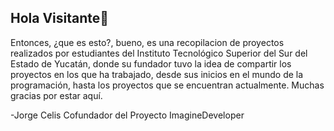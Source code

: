 ## Hola Visitante👋

Entonces, ¿que es esto?, bueno, es una recopilacion de proyectos realizados por estudiantes del Instituto Tecnológico Superior del Sur del Estado de Yucatán, donde su fundador tuvo la idea de compartir los proyectos en los que ha trabajado, desde sus inicios en el mundo de la programación, hasta los proyectos que se encuentran actualmente. Muchas gracias por estar aquí. 

-Jorge Celis
Cofundador del Proyecto ImagineDeveloper


<!--

**Here are some ideas to get you started:**

🙋‍♀️ A short introduction - what is your organization all about?
🌈 Contribution guidelines - how can the community get involved?
👩‍💻 Useful resources - where can the community find your docs? Is there anything else the community should know?
🍿 Fun facts - what does your team eat for breakfast?
🧙 Remember, you can do mighty things with the power of [Markdown](https://docs.github.com/github/writing-on-github/getting-started-with-writing-and-formatting-on-github/basic-writing-and-formatting-syntax)
-->
